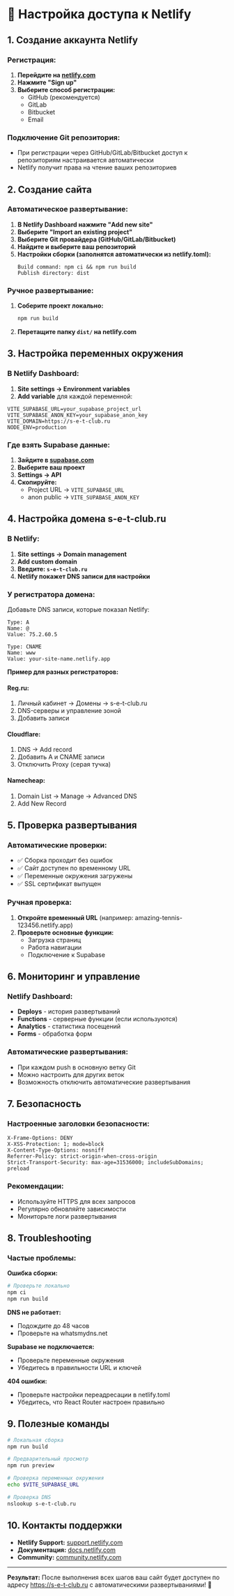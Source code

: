 # 🔐 Настройка доступа к Netlify

## 1. Создание аккаунта Netlify

### Регистрация:
1. **Перейдите на [netlify.com](https://netlify.com)**
2. **Нажмите "Sign up"**
3. **Выберите способ регистрации:**
   - GitHub (рекомендуется)
   - GitLab
   - Bitbucket
   - Email

### Подключение Git репозитория:
- При регистрации через GitHub/GitLab/Bitbucket доступ к репозиториям настраивается автоматически
- Netlify получит права на чтение ваших репозиториев

## 2. Создание сайта

### Автоматическое развертывание:
1. **В Netlify Dashboard нажмите "Add new site"**
2. **Выберите "Import an existing project"**
3. **Выберите Git провайдера (GitHub/GitLab/Bitbucket)**
4. **Найдите и выберите ваш репозиторий**
5. **Настройки сборки (заполнятся автоматически из netlify.toml):**
   ```
   Build command: npm ci && npm run build
   Publish directory: dist
   ```

### Ручное развертывание:
1. **Соберите проект локально:**
   ```bash
   npm run build
   ```
2. **Перетащите папку `dist/` на netlify.com**

## 3. Настройка переменных окружения

### В Netlify Dashboard:
1. **Site settings → Environment variables**
2. **Add variable** для каждой переменной:

```
VITE_SUPABASE_URL=your_supabase_project_url
VITE_SUPABASE_ANON_KEY=your_supabase_anon_key
VITE_DOMAIN=https://s-e-t-club.ru
NODE_ENV=production
```

### Где взять Supabase данные:
1. **Зайдите в [supabase.com](https://supabase.com)**
2. **Выберите ваш проект**
3. **Settings → API**
4. **Скопируйте:**
   - Project URL → `VITE_SUPABASE_URL`
   - anon public → `VITE_SUPABASE_ANON_KEY`

## 4. Настройка домена s-e-t-club.ru

### В Netlify:
1. **Site settings → Domain management**
2. **Add custom domain**
3. **Введите: `s-e-t-club.ru`**
4. **Netlify покажет DNS записи для настройки**

### У регистратора домена:
Добавьте DNS записи, которые показал Netlify:

```
Type: A
Name: @
Value: 75.2.60.5

Type: CNAME
Name: www
Value: your-site-name.netlify.app
```

**Пример для разных регистраторов:**

#### Reg.ru:
1. Личный кабинет → Домены → s-e-t-club.ru
2. DNS-серверы и управление зоной
3. Добавить записи

#### Cloudflare:
1. DNS → Add record
2. Добавить A и CNAME записи
3. Отключить Proxy (серая тучка)

#### Namecheap:
1. Domain List → Manage → Advanced DNS
2. Add New Record

## 5. Проверка развертывания

### Автоматические проверки:
- ✅ Сборка проходит без ошибок
- ✅ Сайт доступен по временному URL
- ✅ Переменные окружения загружены
- ✅ SSL сертификат выпущен

### Ручная проверка:
1. **Откройте временный URL** (например: amazing-tennis-123456.netlify.app)
2. **Проверьте основные функции:**
   - Загрузка страниц
   - Работа навигации
   - Подключение к Supabase

## 6. Мониторинг и управление

### Netlify Dashboard:
- **Deploys** - история развертываний
- **Functions** - серверные функции (если используются)
- **Analytics** - статистика посещений
- **Forms** - обработка форм

### Автоматические развертывания:
- При каждом push в основную ветку Git
- Можно настроить для других веток
- Возможность отключить автоматические развертывания

## 7. Безопасность

### Настроенные заголовки безопасности:
```
X-Frame-Options: DENY
X-XSS-Protection: 1; mode=block
X-Content-Type-Options: nosniff
Referrer-Policy: strict-origin-when-cross-origin
Strict-Transport-Security: max-age=31536000; includeSubDomains; preload
```

### Рекомендации:
- Используйте HTTPS для всех запросов
- Регулярно обновляйте зависимости
- Мониторьте логи развертывания

## 8. Troubleshooting

### Частые проблемы:

**Ошибка сборки:**
```bash
# Проверьте локально
npm ci
npm run build
```

**DNS не работает:**
- Подождите до 48 часов
- Проверьте на whatsmydns.net

**Supabase не подключается:**
- Проверьте переменные окружения
- Убедитесь в правильности URL и ключей

**404 ошибки:**
- Проверьте настройки переадресации в netlify.toml
- Убедитесь, что React Router настроен правильно

## 9. Полезные команды

```bash
# Локальная сборка
npm run build

# Предварительный просмотр
npm run preview

# Проверка переменных окружения
echo $VITE_SUPABASE_URL

# Проверка DNS
nslookup s-e-t-club.ru
```

## 10. Контакты поддержки

- **Netlify Support:** [support.netlify.com](https://support.netlify.com)
- **Документация:** [docs.netlify.com](https://docs.netlify.com)
- **Community:** [community.netlify.com](https://community.netlify.com)

---

**Результат:** После выполнения всех шагов ваш сайт будет доступен по адресу https://s-e-t-club.ru с автоматическими развертываниями! 🎾